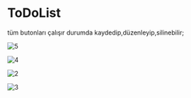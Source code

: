 # ToDoList
 
 tüm butonları çalışır durumda kaydedip,düzenleyip,silinebilir;


![5](https://user-images.githubusercontent.com/64806208/185893133-73f54306-d65c-4a8a-85da-700fc6d02260.png)


![4](https://user-images.githubusercontent.com/64806208/185893174-803ff897-91ce-4ba0-bb07-9367fccf90e5.png)

![2](https://user-images.githubusercontent.com/64806208/185893194-99db2e1e-a72b-4559-a5ae-fe9e3d230845.png)

![3](https://user-images.githubusercontent.com/64806208/185893483-cccc6493-6cce-4597-be91-8ca7ac2b9439.png)


